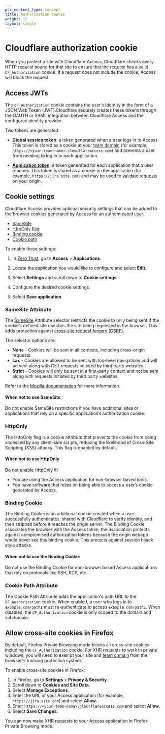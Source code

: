 ```yaml
---
pcx_content_type: concept
title: Authorization cookie
weight: 12
layout: single
---
```


# Cloudflare authorization cookie

When you protect a site with Cloudflare Access, Cloudflare checks every HTTP request bound for that site to ensure that the request has a valid `CF_Authorization` cookie. If a request does not include the cookie, Access will block the request.

## Access JWTs

The `CF_Authorization` cookie contains the user's identity in the form of a JSON Web Token (JWT).Cloudflare securely creates these tokens through the OAUTH or SAML integration between Cloudflare Access and the configured identity provider.

Two tokens are generated:

- **Global session token**: a token generated when a user logs in to Access. This token is stored as a cookie at your [team domain](/cloudflare-one/glossary/#team-domain) (for example, `https://<your-team-name>.cloudflareaccess.com`) and prevents a user from needing to log in to each application.

- [**Application token**](/cloudflare-one/identity/authorization-cookie/application-token/): a token generated for each application that a user reaches. This token is stored as a cookie on the application (for example, `https://jira.site.com`) and may be used to [validate requests](/cloudflare-one/identity/authorization-cookie/validating-json) on your origin.

## Cookie settings

Cloudflare Access provides optional security settings that can be added to the browser cookies generated by Access for an authenticated user.

- [SameSite](#samesite-attribute)
- [HttpOnly flag](#httponly)
- [Binding cookie](#binding-cookie)
- [Cookie path](#cookie-path-attribute)

To enable these settings:

1. In [Zero Trust](https://one.dash.cloudflare.com), go to **Access** > **Applications**.

2. Locate the application you would like to configure and select **Edit**.

3. Select **Settings** and scroll down to **Cookie settings**.

4. Configure the desired cookie settings.

5. Select **Save application**.

### SameSite Attribute

The [SameSite](https://web.dev/samesite-cookies-explained/) Attribute selector restricts the cookie to only being sent if the cookie’s defined site matches the site being requested in the browser. This adds protection against [cross-site request forgery (CSRF)](https://en.wikipedia.org/wiki/Cross-site_request_forgery).

The selector options are:

- **None** - Cookies will be sent in all contexts, including cross-origin requests.
- **Lax** - Cookies are allowed to be sent with top-level navigations and will be sent along with GET requests initiated by third party websites.
- **Strict** - Cookies will only be sent in a first-party context and not be sent along with requests initiated by third party websites.

Refer to the [Mozilla documentation](https://developer.mozilla.org/en-US/docs/Web/HTTP/Headers/Set-Cookie/SameSite) for more information.

#### When not to use SameSite

Do not enable SameSite restrictions if you have additional sites or applications that rely on a specific application’s authorization cookie.

### HttpOnly

The HttpOnly flag is a cookie attribute that prevents the cookie from being accessed by any client-side scripts, reducing the likelihood of Cross-Site Scripting (XSS) attacks. This flag is enabled by default.

#### When not to use HttpOnly

Do not enable HttpOnly if:

- You are using the Access application for non-browser based tools.
- You have software that relies on being able to access a user’s cookie generated by Access.

### Binding Cookie

The Binding Cookie is an additional cookie created when a user successfully authenticates, shared with Cloudflare to verify identity, and then stripped before it reaches the origin server. The Binding Cookie associates the browser with the Access token; the association protects against compromised authorization tokens because the origin webapp would never see this binding cookie. This protects against session hijack style attacks.

#### When not to use the Binding Cookie

Do not use the Binding Cookie for non-browser based Access applications that rely on protocols like SSH, RDP, etc.

### Cookie Path Attribute

The Cookie Path Attribute adds the application's path URL to the `CF_Authorization` cookie. When enabled, a user who logs in to `example.com/path1` must re-authenticate to access `example.com/path2`. When disabled, the `CF_Authorization` cookie is only scoped to the domain and subdomain.

## Allow cross-site cookies in Firefox

By default, Firefox Private Browsing mode blocks all cross-site cookies including the `CF_Authorization` cookie. For XHR requests to work in private windows, you will need to exempt your site and [team domain](/cloudflare-one/glossary/#team-domain) from the browser's tracking protection system.

To enable cross-site cookies in Firefox:

1. In Firefox, go to **Settings** > **Privacy & Security**.
2. Scroll down to **Cookies and Site Data**.
3. Select **Manage Exceptions**.
4. Enter the URL of your Access application (for example, `https://jira.site.com`) and select **Allow**.
5. Enter `https://<your-team-name>.cloudflareaccess.com` and select **Allow**.
6. Select **Save Changes**.

You can now make XHR requests to your Access application in Firefox Private Browsing mode.
